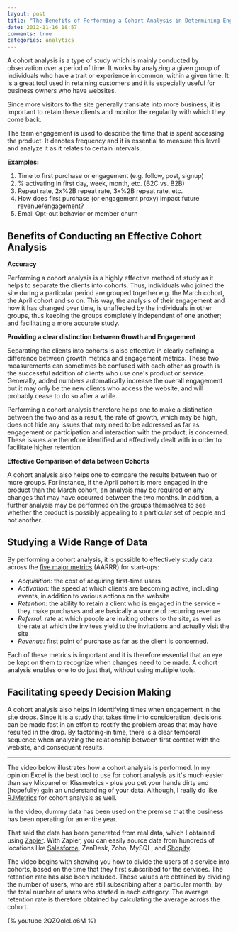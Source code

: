```yaml
---
layout: post
title: "The Benefits of Performing a Cohort Analysis in Determining Engagement Over Time"
date: 2012-11-16 18:57
comments: true
categories: analytics
---
```


A cohort analysis is a type of study which is mainly conducted by observation over a period of time. It works by analyzing a given group of individuals who have a trait or experience in common, within a given time. It is a great tool used in retaining customers and it is especially useful for business owners who have websites.

Since more visitors to the site generally translate into more business, it is important to retain these clients and monitor the regularity with which they come back.

The term engagement is used to describe the time that is spent accessing the product. It denotes frequency and it is essential to measure this level and analyze it as it relates to certain intervals.

**Examples:**

1.  Time to first purchase or engagement (e.g. follow, post, signup)
2.  % activating in first day, week, month, etc. (B2C vs. B2B)
3.  Repeat rate, 2x%2B repeat rate, 3x%2B repeat rate, etc.
4.  How does first purchase (or engagement proxy) impact future revenue/engagement?
5.  Email Opt-out behavior or member churn

## **Benefits of Conducting an Effective Cohort Analysis**

**Accuracy**

Performing a cohort analysis is a highly effective method of study as it helps to separate the clients into cohorts. Thus, individuals who joined the site during a particular period are grouped together e.g. the March cohort, the April cohort and so on. This way, the analysis of their engagement and how it has changed over time, is unaffected by the individuals in other groups, thus keeping the groups completely independent of one another; and facilitating a more accurate study.

**Providing a clear distinction between Growth and Engagement**

Separating the clients into cohorts is also effective in clearly defining a difference between growth metrics and engagement metrics. These two measurements can sometimes be confused with each other as growth is the successful addition of clients who use one's product or service. Generally, added numbers automatically increase the overall engagement but it may only be the new clients who access the website, and will probably cease to do so after a while.

Performing a cohort analysis therefore helps one to make a distinction between the two and as a result, the rate of growth, which may be high, does not hide any issues that may need to be addressed as far as engagement or participation and interaction with the product, is concerned. These issues are therefore identified and effectively dealt with in order to facilitate higher retention.

**Effective Comparison of data between Cohorts**

A cohort analysis also helps one to compare the results between two or more groups. For instance, if the April cohort is more engaged in the product than the March cohort, an analysis may be required on any changes that may have occurred between the two months. In addition, a further analysis may be performed on the groups themselves to see whether the product is possibly appealing to a particular set of people and not another.

## **Studying a Wide Range of Data**

By performing a cohort analysis, it is possible to effectively study data across the [five major metrics](http://500hats.typepad.com/500blogs/2007/09/startup-metrics.html) (AARRR) for start-ups:

*   *Acquisition:* the cost of acquiring first-time users
*   *Activation:* the speed at which clients are becoming active, including events, in addition to various actions on the website
*   *Retention:* the ability to retain a client who is engaged in the service - they make purchases and are basically a source of recurring revenue
*   *Referral:* rate at which people are inviting others to the site, as well as the rate at which the invitees yield to the invitations and actually visit the site
*   *Revenue:* first point of purchase as far as the client is concerned.

Each of these metrics is important and it is therefore essential that an eye be kept on them to recognize when changes need to be made. A cohort analysis enables one to do just that, without using multiple tools.

## Facilitating speedy Decision Making

A cohort analysis also helps in identifying times when engagement in the site drops. Since it is a study that takes time into consideration, decisions can be made fast in an effort to rectify the problem areas that may have resulted in the drop. By factoring-in time, there is a clear temporal sequence when analyzing the relationship between first contact with the website, and consequent results.

***

The video below illustrates how a cohort analysis is performed. In my opinion Excel is the best tool to use for cohort analysis as it's much easier than say Mixpanel or Kissmetrics - plus you get your hands dirty and (hopefully) gain an understanding of your data. Although, I really do like [RJMetrics](http://blog.rjmetrics.com/see-what-drives-repeat-business-in-your-rjmetrics-online-dashboard/) for cohort analysis as well.

In the video, dummy data has been used on the premise that the business has been operating for an entire year.

That said the data has been generated from real data, which I obtained using [Zapier](https://zapier.com/). With Zapier, you can easily source data from hundreds of locations like [Salesforce](https://zapier.com/blog/2012/09/18/making-salesforce-work-with-your-favorite-apps/), ZenDesk, Zoho, MySQL, and [Shopify](https://zapier.com/blog/2012/07/01/shopify-integrations-boost-retention-increase-upsales-and-provide-killer-customer-support/).

The video begins with showing you how to divide the users of a service into cohorts, based on the time that they first subscribed for the services. The retention rate has also been included. These values are obtained by dividing the number of users, who are still subscribing after a particular month, by the total number of users who started in each category. The average retention rate is therefore obtained by calculating the average across the cohort.

{% youtube 2QZQolcLo6M %}